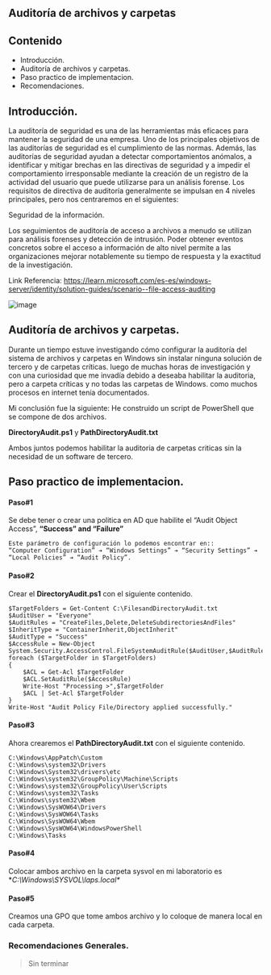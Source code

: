 ## Auditoría de archivos y carpetas
## Contenido

- Introducción.
- Auditoría de archivos y carpetas.
- Paso practico de implementacion.
- Recomendaciones.

## Introducción.

La auditoría de seguridad es una de las herramientas más eficaces para mantener la seguridad de una empresa.
Uno de los principales objetivos de las auditorías de seguridad es el cumplimiento de las normas.
Además, las auditorías de seguridad ayudan a detectar comportamientos anómalos, a identificar y mitigar brechas
en las directivas de seguridad y a impedir el comportamiento irresponsable mediante la creación de un registro
de la actividad del usuario que puede utilizarse para un análisis forense. Los requisitos de directiva de auditoría
generalmente se impulsan en 4 niveles principales, pero nos centraremos en el siguientes:

Seguridad de la información.

Los seguimientos de auditoría de acceso a archivos a menudo se utilizan para análisis forenses y detección de intrusión.
Poder obtener eventos concretos sobre el acceso a información de alto nivel permite a las organizaciones mejorar notablemente su
tiempo de respuesta y la exactitud de la investigación.

Link Referencia: https://learn.microsoft.com/es-es/windows-server/identity/solution-guides/scenario--file-access-auditing

![image](https://learn.microsoft.com/es-es/windows-server/identity/solution-guides/media/scenario--file-access-auditing/dynamicaccesscontrol_revguide_4.jpg)

## Auditoría de archivos y carpetas.


Durante un tiempo estuve investigando cómo configurar la auditoría del sistema de archivos y carpetas en Windows sin instalar ninguna
solución de tercero y de carpetas críticas. luego de muchas horas de investigación y con una curiosidad que me invadía debido a deseaba
habilitar la auditoria, pero a carpeta críticas y no todas las carpetas de Windows. como muchos procesos en internet tenía documentados.

Mi conclusión fue la siguiente:
He construido un script de PowerShell que se compone de dos archivos.

**DirectoryAudit.ps1** y **PathDirectoryAudit.txt**

Ambos juntos podemos habilitar la auditoria de carpetas criticas sin la necesidad de un software de tercero.


## Paso practico de implementacion.

#### Paso#1 
Se debe tener o crear una politica en AD que habilite el  “Audit Object Access”, **“Success” and “Failure”**
```
Este parámetro de configuración lo podemos encontrar en::
“Computer Configuration” ➔ “Windows Settings” ➔ “Security Settings” ➔ “Local Policies” ➔ “Audit Policy”.
```
#### Paso#2
Crear el **DirectoryAudit.ps1** con el siguiente contenido.

```
$TargetFolders = Get-Content C:\FilesandDirectoryAudit.txt
$AuditUser = "Everyone"
$AuditRules = "CreateFiles,Delete,DeleteSubdirectoriesAndFiles"
$InheritType = "ContainerInherit,ObjectInherit"
$AuditType = "Success"
$AccessRule = New-Object System.Security.AccessControl.FileSystemAuditRule($AuditUser,$AuditRules,$InheritType,"None",$AuditType)
foreach ($TargetFolder in $TargetFolders)
{
    $ACL = Get-Acl $TargetFolder
    $ACL.SetAuditRule($AccessRule)
    Write-Host "Processing >",$TargetFolder
    $ACL | Set-Acl $TargetFolder
}
Write-Host "Audit Policy File/Directory applied successfully."
```
#### Paso#3
Ahora crearemos el **PathDirectoryAudit.txt** con el siguiente contenido.

```
C:\Windows\AppPatch\Custom
C:\Windows\system32\Drivers
C:\Windows\System32\drivers\etc
C:\Windows\system32\GroupPolicy\Machine\Scripts
C:\Windows\system32\GroupPolicy\User\Scripts
C:\Windows\system32\Tasks
C:\Windows\system32\Wbem
C:\Windows\SysWOW64\Drivers
C:\Windows\SysWOW64\Tasks
C:\Windows\SysWOW64\Wbem
C:\Windows\SysWOW64\WindowsPowerShell
C:\Windows\Tasks
```
#### Paso#4
Colocar ambos archivo en la carpeta sysvol en mi laboratorio es **C:\Windows\SYSVOL\laps.local\**

#### Paso#5
Creamos una GPO que tome ambos archivo y lo coloque de manera local en cada carpeta.


### Recomendaciones Generales.

>Sin terminar
